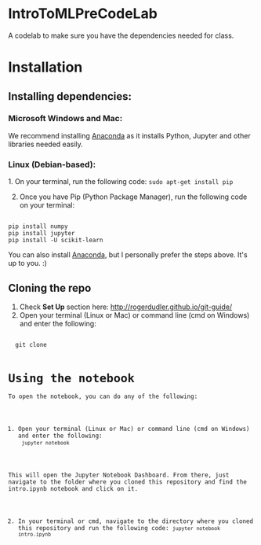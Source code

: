 # IntroToMLPreCodeLab
A codelab to make sure you have the dependencies needed for class.

<h1>Installation</h1>

<h2>Installing dependencies:</h2>

<h3>Microsoft Windows and Mac:</h3>
We recommend installing <a href="https://www.anaconda.com/download/">Anaconda</a> as it installs Python, 
Jupyter and other libraries needed easily.

<h3>Linux (Debian-based):</h3>
1. On your terminal, run the following code:
<code>sudo apt-get install pip</code>

2. Once you have Pip (Python Package Manager), run the following code on your terminal:<br>
<code>
pip install numpy
pip install jupyter
pip install -U scikit-learn
</code>

You can also install <a href="https://www.anaconda.com/download/">Anaconda</a>, but I personally prefer the steps above. It's up to you. :)

<h2>Cloning the repo</h2>

1. Check <b>Set Up</b> section here: http://rogerdudler.github.io/git-guide/
2. Open your terminal (Linux or Mac) or command line (cmd on Windows) and enter the following:<br>
<code>
  git clone

<h1>Using the notebook</h1

To open the notebook, you can do any of the following:
1. Open your terminal (Linux or Mac) or command line (cmd on Windows) and enter the following:<br>
<code>jupyter notebook</code>

This will open the Jupyter Notebook Dashboard. From there, just navigate to the folder where you cloned this repository and find the intro.ipynb notebook and click on it.

2. In your terminal or cmd, navigate to the directory where you cloned this repository and run the following code:
<code>jupyter notebook intro.ipynb</code><br>
